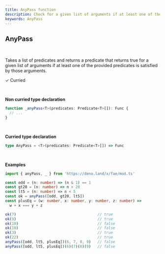 ```yaml
---
title: AnyPass function
description: Check for a given list of arguments if at least one of the provided predicates is satisfied by those arguments.
keywords: AnyPass
---
```


## AnyPass
<br>

Takes a list of predicates and returns a predicate that returns true for a given list of arguments if at least one of the provided predicates is satisfied by those arguments.
<br>

&check; Curried

<br>

**Non curried type declaration**
```typescript
function _anyPass<T>(predicates: Predicate<T>[]): Func {
  // ...
}
```
<br>

**Curried type declaration**

```typescript
type AnyPass = <T>(predicates: Predicate<T>[]) => Func
```

<br>

**Examples**
```typescript
import { anyPass, _ } from 'https://deno.land/x/fae/mod.ts'

const odd = (n: number) => (n & 1) == 1
const gt20 = (n: number) => n > 20
const lt5 = (n: number) => n < 5
const ok = anyPass([odd, gt20, lt5])
const plusEq = (w: number, x: number, y: number, z: number) =>
  w + x === y + z

ok(7)                                     // true
ok(9)                                     // true
ok(10)                                    // false
ok(18)                                    // false
ok(3)                                     // true
ok(22)                                    // true
anyPass([odd, lt5, plusEq])(6, 7, 8, 9)   // false
anyPass([odd, lt5, plusEq])(6)(7)(8)(9)   // false
```

